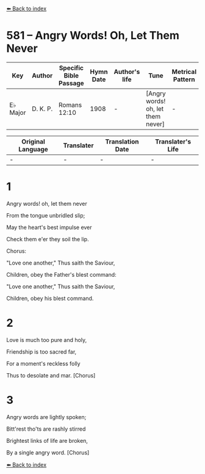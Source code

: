 [⬅️ Back to index](../README.md)

# 581 – Angry Words!  Oh, Let Them Never

Key | Author   | Specific Bible Passage     |Hymn Date |Author's life |Tune |Metrical Pattern   |Composer/Source
-- | --------- | ---------------------------|----------|--------------|-----|-------------------|-------------  
E♭ Major |D. K. P. |Romans 12:10 |1908 |- |[Angry words!  oh, let them never] |- |H. R. Palmer

Original Language | Translater | Translation Date   | Translater's Life  
----------------- | --------- | --------------------|-------------     
\- |- |- |-




# 1

Angry words!  oh, let them never

From the tongue unbridled slip;

May the heart's best impulse ever

Check them e'er they soil the lip.



Chorus:

"Love one another," Thus saith the Saviour,

Children, obey the Father's blest command:

"Love one another," Thus saith the Saviour,

Children, obey his blest command.



# 2

Love is much too pure and holy,

Friendship is too sacred far,

For a moment's reckless folly

Thus to desolate and mar.  [Chorus]



# 3

Angry words are lightly spoken;

Bitt'rest tho'ts are rashly stirred

Brightest links of life are broken,

By a single angry word.  [Chorus]

[⬅️ Back to index](../README.md)
